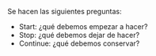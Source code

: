 Se hacen las siguientes preguntas:
- Start: ¿qué debemos empezar a hacer?
- Stop: ¿qué debemos dejar de hacer?
- Continue: ¿qué debemos conservar?